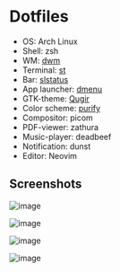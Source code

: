 # Dotfiles

- OS: Arch Linux
- Shell: zsh
- WM: [dwm](https://github.com/basilioss/dwm)
- Terminal: [st](https://github.com/basilioss/st)
- Bar: [slstatus](https://github.com/basilioss/slstatus)
- App launcher: [dmenu](https://github.com/basilioss/dmenu)
- GTK-theme: [Qugir](https://github.com/vinceliuice/Qogir-theme)
- Color scheme: [purify](https://github.com/kyoz/purify)
- Compositor: picom
- PDF-viewer: zathura
- Music-player: deadbeef
- Notification: dunst
- Editor: Neovim

## Screenshots

![image](https://user-images.githubusercontent.com/71596800/183236947-2ae8edff-d0dc-49e1-909c-566a025846ed.png)

![image](https://user-images.githubusercontent.com/71596800/183237061-eb13cf84-fb14-4a19-8174-575934f40507.png)

![image](https://user-images.githubusercontent.com/71596800/183237201-b30d51e7-96cd-4850-a0c5-673aba2de8b9.png)

![image](https://user-images.githubusercontent.com/71596800/183237486-f223f5ca-fb5c-476b-ad45-abc281e3f17c.png)
